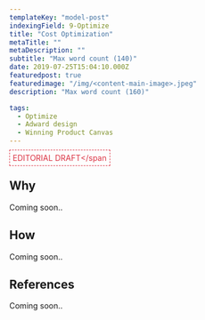 ```yaml
---
templateKey: "model-post"
indexingField: 9-Optimize
title: "Cost Optimization"
metaTitle: ""
metaDescription: ""
subtitle: "Max word count (140)"
date: 2019-07-25T15:04:10.000Z
featuredpost: true
featuredimage: "/img/<content-main-image>.jpeg"
description: "Max word count (160)"

tags:
  - Optimize
  - Adward design
  - Winning Product Canvas
---
```


<span style="color:#dc3545;border: 1px dashed #dc3545;padding: 5px">EDITORIAL DRAFT</span
## Why
Coming soon..

## How
Coming soon..

## References
Coming soon..
